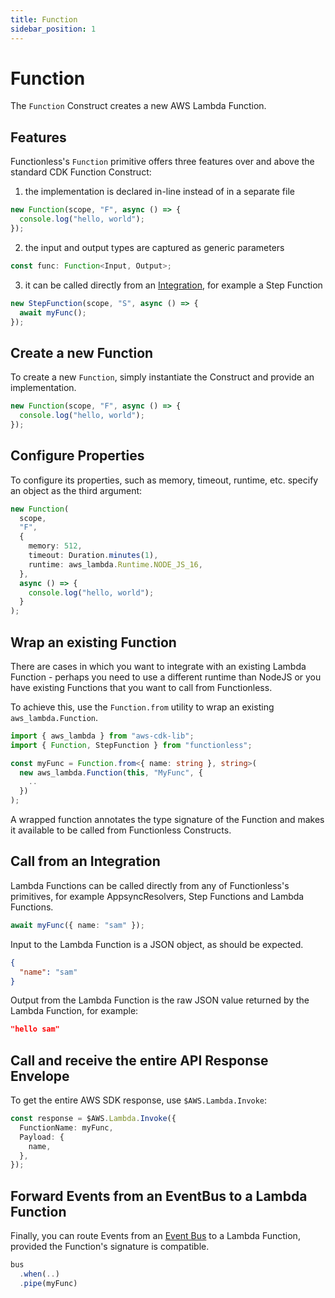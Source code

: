 ```yaml
---
title: Function
sidebar_position: 1
---
```


# Function

The `Function` Construct creates a new AWS Lambda Function.

## Features

Functionless's `Function` primitive offers three features over and above the standard CDK Function Construct:

1. the implementation is declared in-line instead of in a separate file

```ts
new Function(scope, "F", async () => {
  console.log("hello, world");
});
```

2. the input and output types are captured as generic parameters

```ts
const func: Function<Input, Output>;
```

3. it can be called directly from an [Integration](./integration.md), for example a Step Function

```ts
new StepFunction(scope, "S", async () => {
  await myFunc();
});
```

## Create a new Function

To create a new `Function`, simply instantiate the Construct and provide an implementation.

```ts
new Function(scope, "F", async () => {
  console.log("hello, world");
});
```

## Configure Properties

To configure its properties, such as memory, timeout, runtime, etc. specify an object as the third argument:

```ts
new Function(
  scope,
  "F",
  {
    memory: 512,
    timeout: Duration.minutes(1),
    runtime: aws_lambda.Runtime.NODE_JS_16,
  },
  async () => {
    console.log("hello, world");
  }
);
```

## Wrap an existing Function

There are cases in which you want to integrate with an existing Lambda Function - perhaps you need to use a different runtime than NodeJS or you have existing Functions that you want to call from Functionless.

To achieve this, use the `Function.from` utility to wrap an existing `aws_lambda.Function`.

```ts
import { aws_lambda } from "aws-cdk-lib";
import { Function, StepFunction } from "functionless";

const myFunc = Function.from<{ name: string }, string>(
  new aws_lambda.Function(this, "MyFunc", {
    ..
  })
);
```

A wrapped function annotates the type signature of the Function and makes it available to be called from Functionless Constructs.

## Call from an Integration

Lambda Functions can be called directly from any of Functionless's primitives, for example AppsyncResolvers, Step Functions and Lambda Functions.

```ts
await myFunc({ name: "sam" });
```

Input to the Lambda Function is a JSON object, as should be expected.

```json
{
  "name": "sam"
}
```

Output from the Lambda Function is the raw JSON value returned by the Lambda Function, for example:

```json
"hello sam"
```

## Call and receive the entire API Response Envelope

To get the entire AWS SDK response, use `$AWS.Lambda.Invoke`:

```ts
const response = $AWS.Lambda.Invoke({
  FunctionName: myFunc,
  Payload: {
    name,
  },
});
```

## Forward Events from an EventBus to a Lambda Function

Finally, you can route Events from an [Event Bus](./event-bridge/event-bus.md) to a Lambda Function, provided the Function's signature is compatible.

```ts
bus
  .when(..)
  .pipe(myFunc)
```
